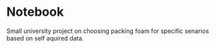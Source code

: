 # Notebook
 Small university project on choosing packing foam for specific senarios based on self aquired data.
